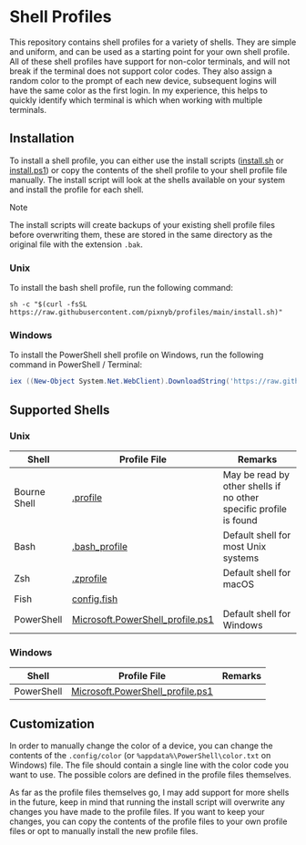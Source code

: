 # Shell Profiles

This repository contains shell profiles for a variety of shells. They are simple and uniform, and can be used as a starting point for your own shell profile.
All of these shell profiles have support for non-color terminals, and will not break if the terminal does not support color codes. They also assign a random color to the prompt of each new device, subsequent logins will have the same color as the first login. In my experience, this helps to quickly identify which terminal is which when working with multiple terminals.

## Installation

To install a shell profile, you can either use the install scripts ([install.sh](install.sh) or [install.ps1](install.ps1)) or copy the contents of the shell profile to your shell profile file manually. The install script will look at the shells available on your system and install the profile for each shell.

> [!NOTE]
> The install scripts will create backups of your existing shell profile files before overwriting them, these are stored in the same directory as the original file with the extension `.bak`.

### Unix

To install the bash shell profile, run the following command:

```shell
sh -c "$(curl -fsSL https://raw.githubusercontent.com/pixnyb/profiles/main/install.sh)"
```

### Windows

To install the PowerShell shell profile on Windows, run the following command in PowerShell / Terminal:

```powershell
iex ((New-Object System.Net.WebClient).DownloadString('https://raw.githubusercontent.com/pixnyb/profiles/main/install.ps1'))
```

## Supported Shells

### Unix

| Shell        | Profile File                                                         | Remarks                                                           |
| ------------ | -------------------------------------------------------------------- | ----------------------------------------------------------------- |
| Bourne Shell | [.profile](.profile)                                                 | May be read by other shells if no other specific profile is found |
| Bash         | [.bash_profile](.bash_profile)                                       | Default shell for most Unix systems                               |
| Zsh          | [.zprofile](.zprofile)                                               | Default shell for macOS                                           |
| Fish         | [config.fish](config.fish)                                           |                                                                   |
| PowerShell   | [Microsoft.PowerShell_profile.ps1](Microsoft.PowerShell_profile.ps1) | Default shell for Windows                                         |

### Windows

| Shell      | Profile File                                                         | Remarks |
| ---------- | -------------------------------------------------------------------- | ------- |
| PowerShell | [Microsoft.PowerShell_profile.ps1](Microsoft.PowerShell_profile.ps1) |         |

## Customization

In order to manually change the color of a device, you can change the contents of the `.config/color` (or `%appdata%\PowerShell\color.txt` on Windows) file. The file should contain a single line with the color code you want to use. The possible colors are defined in the profile files themselves.

As far as the profile files themselves go, I may add support for more shells in the future, keep in mind that running the install script will overwrite any changes you have made to the profile files. If you want to keep your changes, you can copy the contents of the profile files to your own profile files or opt to manually install the new profile files.
